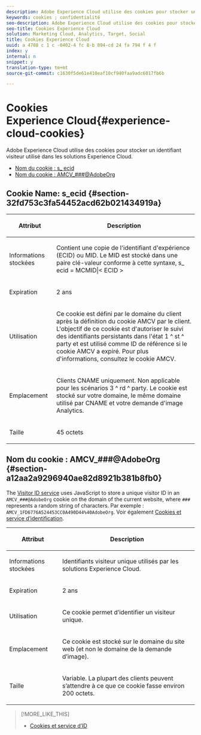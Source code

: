 ```yaml
---
description: Adobe Experience Cloud utilise des cookies pour stocker un identifiant visiteur utilisé dans les solutions Experience Cloud.
keywords: cookies ; confidentialité
seo-description: Adobe Experience Cloud utilise des cookies pour stocker un identifiant visiteur utilisé dans les solutions Experience Cloud.
seo-title: Cookies Experience Cloud
solution: Marketing Cloud, Analytics, Target, Social
title: Cookies Experience Cloud
uuid: a 4788 c 1 c -0402-4 fc 8-b 894-cd 24 fa 794 f 4 f
index: y
internal: n
snippet: y
translation-type: tm+mt
source-git-commit: c1630f5de61e410eaf10cf940faa9adc6017fb6b

---
```



# Cookies Experience Cloud{#experience-cloud-cookies}

Adobe Experience Cloud utilise des cookies pour stocker un identifiant visiteur utilisé dans les solutions Experience Cloud.

* [Nom du cookie : s_ ecid](../cookies-overview/cookies-mc.md#section-32fd753c3fa54452acd62b021434919a)
* [Nom du cookie : AMCV_###@AdobeOrg](../cookies-overview/cookies-mc.md#section-a12aa2a9296940ae82d8921b381b8fb0)

## Cookie Name: s_ecid {#section-32fd753c3fa54452acd62b021434919a}

<table id="table_FF4C70D3D4CC425BA65162D5A9504F7D"> 
 <thead> 
  <tr> 
   <th colname="col1" class="entry"> <p>Attribut </p> </th> 
   <th colname="col2" class="entry"> <p>Description </p> </th> 
  </tr> 
 </thead>
 <tbody> 
  <tr> 
   <td colname="col1"> <p>Informations stockées </p> </td> 
   <td colname="col2"> <p> Contient une copie de l'identifiant d'expérience (ECID) ou MID. Le MID est stocké dans une paire clé-valeur conforme à cette syntaxe, s_ ecid = MCMID|&lt; ECID &gt; </p> </td> 
  </tr> 
  <tr> 
   <td colname="col1"> <p> Expiration </p> </td> 
   <td colname="col2"> <p>2 ans </p> </td> 
  </tr> 
  <tr> 
   <td colname="col1"> <p> Utilisation </p> </td> 
   <td colname="col2"> <p>Ce cookie est défini par le domaine du client après la définition du cookie AMCV par le client. L'objectif de ce cookie est d'autoriser le suivi des identifiants persistants dans l'état 1 ^ st ^ party et est utilisé comme ID de référence si le cookie AMCV a expiré. Pour plus d'informations, consultez le cookie AMCV. </p> </td> 
  </tr> 
  <tr> 
   <td colname="col1"> <p> Emplacement </p> </td> 
   <td colname="col2"> <p>Clients CNAME uniquement. Non applicable pour les scénarios 3 ^ rd ^ party. Le cookie est stocké sur votre domaine, le même domaine utilisé par CNAME et votre demande d'image Analytics. </p> </td> 
  </tr> 
  <tr> 
   <td colname="col1"> <p> Taille </p> </td> 
   <td colname="col2"> <p>45 octets </p> </td> 
  </tr> 
 </tbody> 
</table>

## Nom du cookie : AMCV_###@AdobeOrg {#section-a12aa2a9296940ae82d8921b381b8fb0}

The [Visitor ID service](https://marketing.adobe.com/resources/help/en_US/mcvid/) uses JavaScript to store a unique visitor ID in an `AMCV_###@AdobeOrg` cookie on the domain of the current website, where `###` represents a random string of characters. Par exemple : `AMCV_1FD6776A524453CC0A490D44%40AdobeOrg`. Voir également [Cookies et service d’identification](https://marketing.adobe.com/resources/help/en_US/mcvid/mcvid_cookies.html).

<table id="table_1883C0836C1E4AF5A262FBF5000C1B11"> 
 <thead> 
  <tr> 
   <th colname="col1" class="entry"> <p>Attribut </p> </th> 
   <th colname="col2" class="entry"> <p>Description </p> </th> 
  </tr> 
 </thead>
 <tbody> 
  <tr> 
   <td colname="col1"> <p>Informations stockées </p> </td> 
   <td colname="col2"> <p> Identifiants visiteur unique utilisés par les solutions Experience Cloud. </p> </td> 
  </tr> 
  <tr> 
   <td colname="col1"> <p> Expiration </p> </td> 
   <td colname="col2"> <p> 2 ans </p> </td> 
  </tr> 
  <tr> 
   <td colname="col1"> <p> Utilisation </p> </td> 
   <td colname="col2"> <p> Ce cookie permet d’identifier un visiteur unique. </p> </td> 
  </tr> 
  <tr> 
   <td colname="col1"> <p> Emplacement </p> </td> 
   <td colname="col2"> <p> Ce cookie est stocké sur le domaine du site web (et non le domaine de la demande d’image). </p> </td> 
  </tr> 
  <tr> 
   <td colname="col1"> <p> Taille </p> </td> 
   <td colname="col2"> <p> Variable. La plupart des clients peuvent s’attendre à ce que ce cookie fasse environ 200 octets. </p> </td> 
  </tr> 
 </tbody> 
</table>

>[!MORE_LIKE_THIS]
>
>* [Cookies et service d’ID](https://marketing.adobe.com/resources/help/en_US/mcvid/mcvid_cookies.html)

